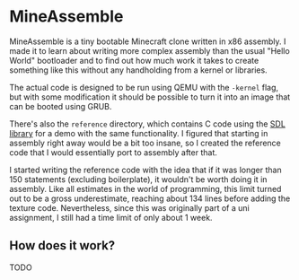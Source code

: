 MineAssemble
============

MineAssemble is a tiny bootable Minecraft clone written in x86 assembly. I made
it to learn about writing more complex assembly than the usual "Hello World"
bootloader and to find out how much work it takes to create something like this
without any handholding from a kernel or libraries.

The actual code is designed to be run using QEMU with the `-kernel` flag, but
with some modification it should be possible to turn it into an image that can
be booted using GRUB.

There's also the `reference` directory, which contains C code using the
[SDL library](http://www.libsdl.org/) for a demo with the same functionality. I
figured that starting in assembly right away would be a bit too insane, so I
created the reference code that I would essentially port to assembly after that.

I started writing the reference code with the idea that if it was longer than
150 statements (excluding boilerplate), it wouldn't be worth doing it in
assembly. Like all estimates in the world of programming, this limit turned out
to be a gross underestimate, reaching about 134 lines before adding the texture
code. Nevertheless, since this was originally part of a uni assignment, I still
had a time limit of only about 1 week.

How does it work?
-----------------

TODO
